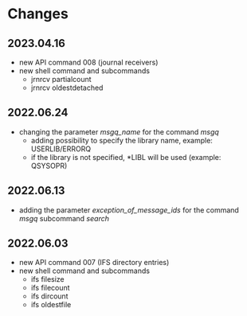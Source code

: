 # Changes

## 2023.04.16

- new API command 008 (journal receivers)
- new shell command and subcommands
  - jrnrcv partialcount
  - jrnrcv oldestdetached

## 2022.06.24

- changing the parameter *msgq_name* for the command *msgq*
  - adding possibility to specify the library name, example: USERLIB/ERRORQ
  - if the library is not specified, *LIBL will be used (example: QSYSOPR)

## 2022.06.13

- adding the parameter *exception_of_message_ids* for the command *msgq* subcommand *search*

## 2022.06.03

- new API command 007 (IFS directory entries)
- new shell command and subcommands
  - ifs filesize
  - ifs filecount
  - ifs dircount
  - ifs oldestfile


